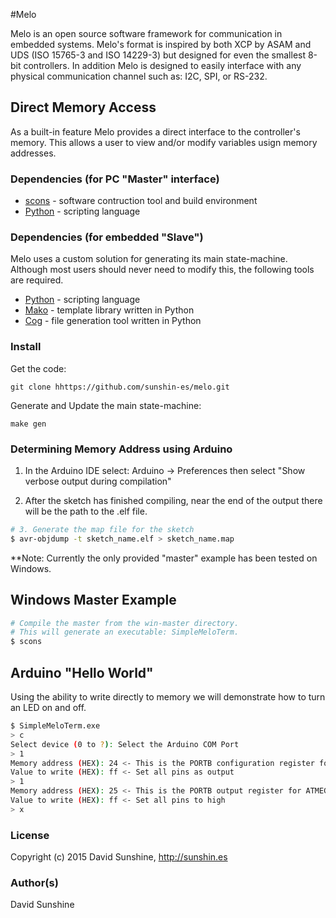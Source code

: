#Melo

Melo is an open source software framework for communication in embedded systems. Melo's format is inspired by both
XCP by ASAM and UDS (ISO 15765-3 and ISO 14229-3) but designed for even the smallest 8-bit controllers. In addition
Melo is designed to easily interface with any physical communication channel such as: I2C, SPI, or RS-232.

## Direct Memory Access

As a built-in feature Melo provides a direct interface to the controller's memory. This allows a user to view
and/or modify variables usign memory addresses.

### Dependencies (for PC "Master" interface)
* [scons](http://www.scons.org/)   - software contruction tool and build environment
 * [Python](http://www.python.org) - scripting language

### Dependencies (for embedded "Slave")

Melo uses a custom solution for generating its main state-machine. Although most users should never need to
modify this, the following tools are required.
* [Python](http://www.python.org) - scripting language
* [Mako](http://www.makotemplates.org/) -  template library written in Python
* [Cog](http://nedbatchelder.com/code/cog/) - file generation tool written in Python

### Install

Get the code:

    git clone hhttps://github.com/sunshin-es/melo.git

Generate and Update the main state-machine:

    make gen


### Determining Memory Address using Arduino

1. In the Arduino IDE select: Arduino -> Preferences
then select "Show verbose output during compilation"

2. After the sketch has finished compiling, near the end of the output there will be the path to the .elf file.

```bash
# 3. Generate the map file for the sketch
$ avr-objdump -t sketch_name.elf > sketch_name.map
```

**Note: Currently the only provided "master" example has been tested on Windows.

## Windows Master Example

```bash
# Compile the master from the win-master directory.
# This will generate an executable: SimpleMeloTerm.
$ scons
```

## Arduino "Hello World"

Using the ability to write directly to memory we will demonstrate how to turn an LED on and off.

```sh
$ SimpleMeloTerm.exe
> c
Select device (0 to ?): Select the Arduino COM Port
> 1
Memory address (HEX): 24 <- This is the PORTB configuration register for ATMEGA328
Value to write (HEX): ff <- Set all pins as output
> 1
Memory address (HEX): 25 <- This is the PORTB output register for ATMEGA328
Value to write (HEX): ff <- Set all pins to high
> x
```

### License

Copyright (c) 2015 David Sunshine, <http://sunshin.es>

### Author(s)

David Sunshine